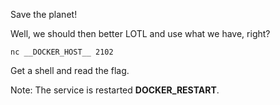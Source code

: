 Save the planet!

Well, we should then better LOTL and use what we have, right?

`nc __DOCKER_HOST__ 2102`

Get a shell and read the flag.

Note: The service is restarted __DOCKER_RESTART__.